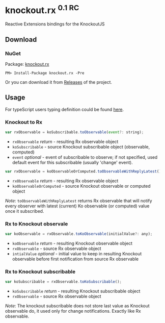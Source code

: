 # knockout.rx <sup>0.1 RC</sup>

Reactive Extensions bindings for the KnockoutJS

## Download

### NuGet

Package: [knockout.rx](https://www.nuget.org/packages/knockout.rx/)
```
PM> Install-Package knockout.rx -Pre
```

Or you can download it from [Releases](https://github.com/Igorbek/knockout.rx/releases) of the project.

## Usage

For typeScript users typing definition could be found [here](https://github.com/Igorbek/DefinitelyTyped/tree/knockout.rx/knockout.rx).

### Knockout to Rx

```javascript
var rxObservable = koSubscribable.toObservable(event?: string);
```

- `rxObservable` *return* - resulting Rx observable object
- `koSubscribable` - source Knockout subscribable object (observable, computed)
- `event` *optional* - event of subscribable to observe; if not specified, used default event for this subscribable (usually 'change' event).

```javascript
var rxObservable = koObservableOrComputed.toObservableWithReplyLatest();
```

- `rxObservable` *return* - resulting Rx observable object
- `koObservableOrComputed` - source Knockout observable or computed object

*Note*: `toObservableWithReplyLatest` returns Rx observable that will notify every observer with latest (current) Ko observable (or computed) value once it subscribed.

### Rx to Knockout observale

```javascript
var koObservable = rxObservable.toKoObservable(initialValue?: any);
```

- `koObservable` *return* - resulting Knockout observable object
- `rxObservable` - source Rx observable object
- `intialValue` *optional* - initial value to keep in resulting Knockout observable before first notification from source Rx observable

### Rx to Knockout subscribable

```javascript
var koSubscribable = rxObservable.toKoSubscribable();
```

- `koSubscribable` *return* - resulting Knockout subscribable object
- `rxObservable` - source Rx observable object

*Note*: The knockout subscribable does not store last value as Knockout observable do, it used only for change notifications. Exactly like Rx observable.
